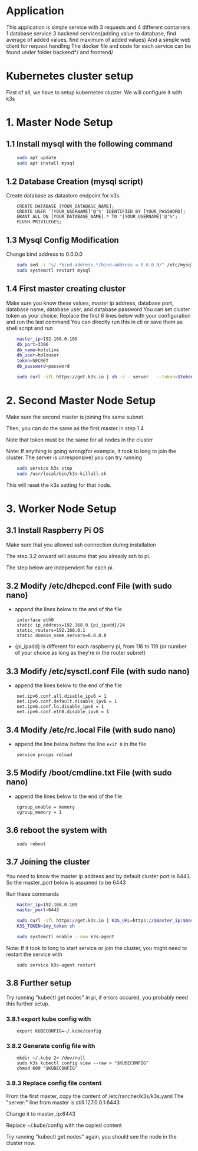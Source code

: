 # Application
This application is simple service with 3 requests and 4 different containers
1 database service
3 backend services(adding value to database, find average of added values, find maximum of added values)
And a simple web client for request handling
The docker file and code for each service can be found under folder backend*/ and frontend/

# Kubernetes cluster setup
First of all, we have to setup kubernetes cluster. We will configure it with k3s
# 1. Master Node Setup
## 1.1 Install mysql with the following command
```bash
    sudo apt update
    sudo apt install mysql
```
## 1.2 Database Creation (mysql script)
Create database as datastore endpoint for k3s.
```
    CREATE DATABASE [YOUR_DATABASE_NAME];
    CREATE USER '[YOUR_USERNAME]'@'%' IDENTIFIED BY [YOUR_PASSWORD];
    GRANT ALL ON [YOUR_DATABASE_NAME].* TO '[YOUR_USERNAME]'@'%';
    FLUSH PRIVILEGES;
```
## 1.3 Mysql Config Modification
Change bind address to 0.0.0.0
```bash
    sudo sed -i "s/.*bind-address.*/bind-address = 0.0.0.0/" /etc/mysql/mysql.conf.d/mysqld.cnf
    sudo systemctl restart mysql
```
## 1.4 First master creating cluster
Make sure you know these values, master ip address, database port, database name, database user, and database password
You can set cluster token as your choice.
Replace the first 6 lines below with your configuration and run the last command
You can directly run this in cli or save them as shell script and run
```bash
    master_ip=192.168.0.109
    db_port=3306
    db_name=hololive
    db_user=holouser
    token=SECRET
    db_password=password

    sudo curl -sfL https://get.k3s.io | sh -s - server   --token=$token --node-taint CriticalAddonsOnly=true:NoSchedule   --datastore-endpoint="mysql://$database_user:$database_password@tcp($master_ip:$database_port)/$database_name"
```



# 2. Second Master Node Setup
Make sure the second master is joining the same subnet.

Then, you can do the same as the first master in step 1.4

Note that token must be the same for all nodes in the cluster

Note: If anything is going wrong(for example, it took to long to join the cluster. The server is unresponsive)
you can try running

```bash
    sudo service k3s stop
    sudo /usr/local/bin/k3s-killall.sh
```

This will reset the k3s setting for that node.

# 3. Worker Node Setup
## 3.1 Install Raspberry Pi OS
Make sure that you allowed ssh connection during installation

The step 3.2 onward will assume that you already ssh to pi.

The step below are independent for each pi.

## 3.2 Modify /etc/dhcpcd.conf File (with sudo nano)
- append the lines below to the end of the file
```
    interface eth0
    static ip_address=192.168.0.{pi_ipadd}/24
    static_routers=192.168.0.1
    static domain_name_servers=8.8.8.8
```
- {pi_ipadd} is different for each raspberry pi, from 116 to 119 (or number of your choice as long as they're in the router subnet)

## 3.3 Modify /etc/sysctl.conf File (with sudo nano)
- append the lines below to the end of the file
``` 
    net.ipv6.conf.all.disable_ipv6 = 1
    net.ipv6.conf.default.disable_ipv6 = 1
    net.ipv6.conf.lo.disable_ipv6 = 1
    net.ipv6.conf.eth0.disable_ipv6 = 1
```

## 3.4 Modify /etc/rc.local File (with sudo nano)
- append the line below before the line ```exit 0``` in the file
``` 
    service procps reload
```

## 3.5 Modify /boot/cmdline.txt File (with sudo nano)
- append the lines below to the end of the file
``` 
    cgroup_enable = memory
    cgroup_memory = 1
```

## 3.6 reboot the system with
``` 
    sudo reboot
```

## 3.7 Joining the cluster

You need to know the master ip address and by default cluster port is 6443.
So the master_port below is assumed to be 6443

Run these commands

```bash
    master_ip=192.168.0.109
    master_port=6443

    sudo curl -sfL https://get.k3s.io | K3S_URL=https://$master_ip:$master_port \
    K3S_TOKEN=$my_token sh -

    sudo systemctl enable --now k3s-agent
```

Note: If it took to long to start service or join the cluster, you might need to restart the service with
```
    sudo service k3s-agent restart
```

## 3.8 Further setup

Try running "kubectl get nodes" in pi, if errors occured, you probably need this further setup.

### 3.8.1 export kube config with
```
    export KUBECONFIG=~/.kube/config
```
### 3.8.2 Generate config file with

```
    mkdir ~/.kube 2> /dev/null
    sudo k3s kubectl config view --raw > "$KUBECONFIG"
    chmod 600 "$KUBECONFIG"
```
### 3.8.3 Replace config file content
From the first master, copy the content of /etc/rancher/k3s/k3s.yaml
The "server:" line from master is still 127.0.0.1:6443


Change it to master_ip:6443

Replace ~/.kube/config with the copied content

Try running "kubectl get nodes" again, you should see the node in the cluster now.


